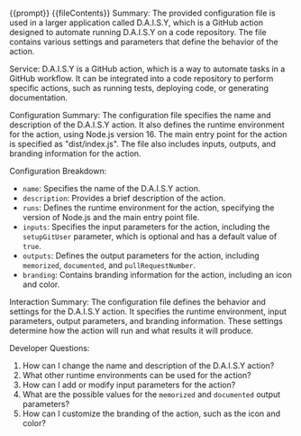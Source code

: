 {{prompt}}
{{fileContents}}
Summary:
The provided configuration file is used in a larger application called D.A.I.S.Y, which is a GitHub action designed to automate running D.A.I.S.Y on a code repository. The file contains various settings and parameters that define the behavior of the action.

Service:
D.A.I.S.Y is a GitHub action, which is a way to automate tasks in a GitHub workflow. It can be integrated into a code repository to perform specific actions, such as running tests, deploying code, or generating documentation.

Configuration Summary:
The configuration file specifies the name and description of the D.A.I.S.Y action. It also defines the runtime environment for the action, using Node.js version 16. The main entry point for the action is specified as "dist/index.js". The file also includes inputs, outputs, and branding information for the action.

Configuration Breakdown:
- `name`: Specifies the name of the D.A.I.S.Y action.
- `description`: Provides a brief description of the action.
- `runs`: Defines the runtime environment for the action, specifying the version of Node.js and the main entry point file.
- `inputs`: Specifies the input parameters for the action, including the `setupGitUser` parameter, which is optional and has a default value of `true`.
- `outputs`: Defines the output parameters for the action, including `memorized`, `documented`, and `pullRequestNumber`.
- `branding`: Contains branding information for the action, including an icon and color.

Interaction Summary:
The configuration file defines the behavior and settings for the D.A.I.S.Y action. It specifies the runtime environment, input parameters, output parameters, and branding information. These settings determine how the action will run and what results it will produce.

Developer Questions:
1. How can I change the name and description of the D.A.I.S.Y action?
2. What other runtime environments can be used for the action?
3. How can I add or modify input parameters for the action?
4. What are the possible values for the `memorized` and `documented` output parameters?
5. How can I customize the branding of the action, such as the icon and color?